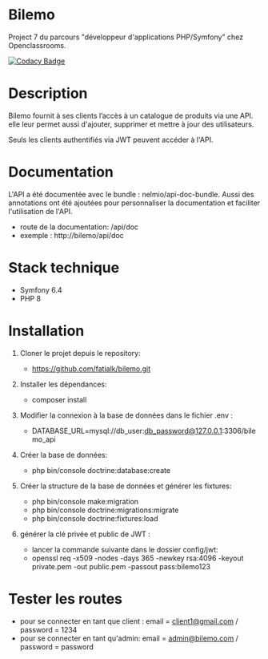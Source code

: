 # Bilemo
Project 7 du parcours "développeur d'applications PHP/Symfony" chez Openclassrooms.

[![Codacy Badge](https://app.codacy.com/project/badge/Grade/353e58fd13864a4491b2589c1be5550e)](https://app.codacy.com/gh/fatialk/bilemo/dashboard?utm_source=gh&utm_medium=referral&utm_content=&utm_campaign=Badge_grade)

# Description
Bilemo fournit à ses clients l’accès à un catalogue de produits via une API. elle leur permet aussi d'ajouter, supprimer et mettre à jour des utilisateurs.

Seuls les clients authentifiés via JWT peuvent accéder à l'API.

# Documentation
L'API a été documentée avec le bundle : nelmio/api-doc-bundle. Aussi des annotations ont été ajoutées pour personnaliser la documentation et faciliter l'utilisation de l'API.

   - route de la documentation: /api/doc
   - exemple : http://bilemo/api/doc

# Stack technique
   - Symfony 6.4
   - PHP 8

# Installation

1. Cloner le projet depuis le repository:

   - https://github.com/fatialk/bilemo.git

2. Installer les dépendances:

   - composer install

3. Modifier la connexion à la base de données dans le fichier .env :

   - DATABASE_URL=mysql://db_user:db_password@127.0.0.1:3306/bilemo_api

4. Créer la base de données:

   - php bin/console doctrine:database:create

5. Créer la structure de la base de données et générer les fixtures:

   - php bin/console make:migration
   - php bin/console doctrine:migrations:migrate
   - php bin/console doctrine:fixtures:load

6. générer la clé privée et public de JWT :

   - lancer la commande suivante dans le dossier config/jwt:
   - openssl req -x509 -nodes -days 365 -newkey rsa:4096 -keyout private.pem -out public.pem -passout pass:bilemo123

# Tester les routes

   - pour se connecter en tant que client : email = client1@gmail.com / password = 1234
   - pour se connecter en tant qu'admin: email = admin@bilemo.com / password = password




